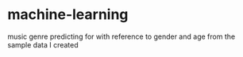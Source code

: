 # machine-learning
music genre predicting for with reference to gender and age from the sample data I created
